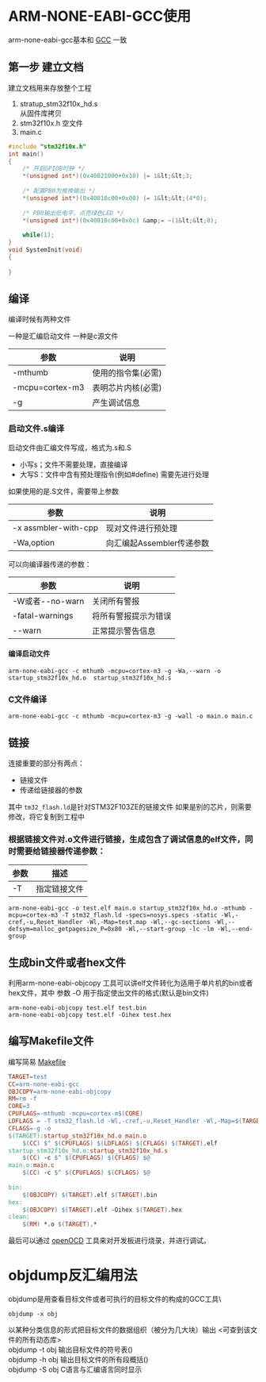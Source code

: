# ARM-NONE-EABI-GCC使用
arm-none-eabi-gcc基本和 [GCC](GNU_Tools/GCC.md) 一致
## 第一步 建立文档
建立文档用来存放整个工程

1. stratup_stm32f10x_hd.s\
	从固件库拷贝
2. stm32f10x.h 空文件
3. main.c

~~~c
#include "stm32f10x.h"
int main()
{
    /* 开启GPIOB时钟 */
    *(unsigned int*)(0x40021000+0x18) |= 1&lt;&lt;3;
 
    /* 配置PB0为推挽输出 */
    *(unsigned int*)(0x40010c00+0x00) |= 1&lt;&lt;(4*0);
 
    /* PB0输出低电平，点亮绿色LED */
    *(unsigned int*)(0x40010c00+0x0c) &amp;= ~(1&lt;&lt;0);
 
    while(1);
}
void SystemInit(void)
{
 
}
~~~

## 编译

编译时候有两种文件

一种是汇编启动文件
一种是c源文件

| 参数            | 说明               |
| --------------- | ------------------ |
| -mthumb         | 使用的指令集(必需) |
| -mcpu=cortex-m3 | 表明芯片内核(必需) |
| -g              | 产生调试信息       |

### 启动文件.s编译

启动文件由汇编文件写成，格式为.s和.S

+ 小写s；文件不需要处理，直接编译
+ 大写S：文件中含有预处理指令(例如#define)
  需要先进行处理

如果使用的是.S文件，需要带上参数

| 参数                 | 说明                      |
| -------------------- | ------------------------- |
| -x assmbler-with-cpp | 现对文件进行预处理        |
| -Wa,option           | 向汇编起Assembler传递参数 |

可以向编译器传递的参数：

| 参数            | 说明                 |
| --------------- | -------------------- |
| -W或者--no-warn | 关闭所有警报         |
| -fatal-warnings | 将所有警报提示为错误 |
| --warn          | 正常提示警告信息     |

#### 编译启动文件

~~~shell
arm-none-eabi-gcc -c mthumb -mcpu=cortex-m3 -g -Wa,--warn -o startup_stm32f10x_hd.o  startup_stm32f10x_hd.s
~~~

### C文件编译

~~~shell
arm-none-eabi-gcc -c mthumb -mcpu=cortex-m3 -g -wall -o main.o main.c
~~~

## 链接

连接重要的部分有两点：

+ 链接文件
+ 传递给链接器的参数

其中 ``tm32_flash.ld``是针对STM32F103ZE的链接文件
如果是别的芯片，则需要修改，将它复制到工程中

### 根据链接文件对.o文件进行链接，生成包含了调试信息的elf文件，同时需要给链接器传递参数：

| 参数 | 描述         |
| ---- | ------------ |
| -T   | 指定链接文件 |


~~~shell
arm-none-eabi-gcc -o test.elf main.o startup_stm32f10x_hd.o -mthumb -mcpu=cortex-m3 -T stm32_flash.ld -specs=nosys.specs -static -Wl,-cref,-u,Reset_Handler -Wl,-Map=test.map -Wl,--gc-sections -Wl,--defsym=malloc_getpagesize_P=0x80 -Wl,--start-group -lc -lm -Wl,--end-group
~~~



## 生成bin文件或者hex文件

利用arm-none-eabi-objcopy 工具可以讲elf文件转化为适用于单片机的bin或者hex文件，其中 参数 -O 用于指定使出文件的格式(默认是bin文件)

~~~shell
arm-none-eabi-objcopy test.elf test.bin
arm-none-eabi-objcopy test.elf -Oihex test.hex
~~~



## 编写Makefile文件

编写简易 [Makefile](../GNU_Tools/Makefile.md)

~~~makefile
TARGET=test
CC=arm-none-eabi-gcc
OBJCOPY=arm-none-eabi-objcopy
RM=rm -f
CORE=3
CPUFLAGS=-mthumb -mcpu=cortex-m$(CORE)
LDFLAGS = -T stm32_flash.ld -Wl,-cref,-u,Reset_Handler -Wl,-Map=$(TARGET).map -Wl,--gc-sections -Wl,--defsym=malloc_getpagesize_P=0x80 -Wl,--start-group -lc -lm -Wl,--end-group
CFLAGS=-g -o
$(TARGET):startup_stm32f10x_hd.o main.o
    $(CC) $^ $(CPUFLAGS) $(LDFLAGS) $(CFLAGS) $(TARGET).elf
startup_stm32f10x_hd.o:startup_stm32f10x_hd.s
    $(CC) -c $^ $(CPUFLAGS) $(CFLAGS) $@
main.o:main.c
    $(CC) -c $^ $(CPUFLAGS) $(CFLAGS) $@
 
bin:
    $(OBJCOPY) $(TARGET).elf $(TARGET).bin
hex:
    $(OBJCOPY) $(TARGET).elf -Oihex $(TARGET).hex
clean:
    $(RM) *.o $(TARGET).*
~~~

最后可以通过 [openOCD](openOCD.md) 工具来对开发板进行烧录，并进行调试。

# objdump反汇编用法

objdump是用查看目标文件或者可执行的目标文件的构成的GCC工具\

```shell
objdump -x obj 
```

以某种分类信息的形式把目标文件的数据组织（被分为几大块）输出 <可查到该文件的所有动态库>\
objdump -t obj 输出目标文件的符号表()\
objdump -h obj 输出目标文件的所有段概括()\
objdump -S obj C语言与汇编语言同时显示

